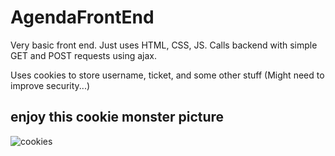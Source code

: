 # AgendaFrontEnd

Very basic front end. Just uses HTML, CSS, JS. Calls backend with simple GET and POST requests using ajax.

Uses cookies to store username, ticket, and some other stuff (Might need to improve security...)

## enjoy this cookie monster picture

![cookies](https://i.imgur.com/Fx9DuCR.png)
